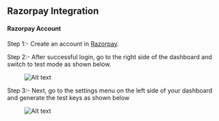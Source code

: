## **Razorpay Integration**

#### **Razorpay Account**

Step 1:- Create an account in [Razorpay](https://easy.razorpay.com/onboarding/l1/signup?field=MobileNumber).

Step 2:- After successful login, go to the right side of the dashboard and switch to test mode as shown below.

<figure markdown>

![Alt text](https://prmguidelines.github.io/assets/images/razorpay_1.webp)
</figure>


Step 3:- Next, go to the settings menu on the left side of your dashboard and generate the test keys as shown below

<figure markdown>

![Alt text](https://prmguidelines.github.io/assets/images/razorpay_2.webp)
</figure>

